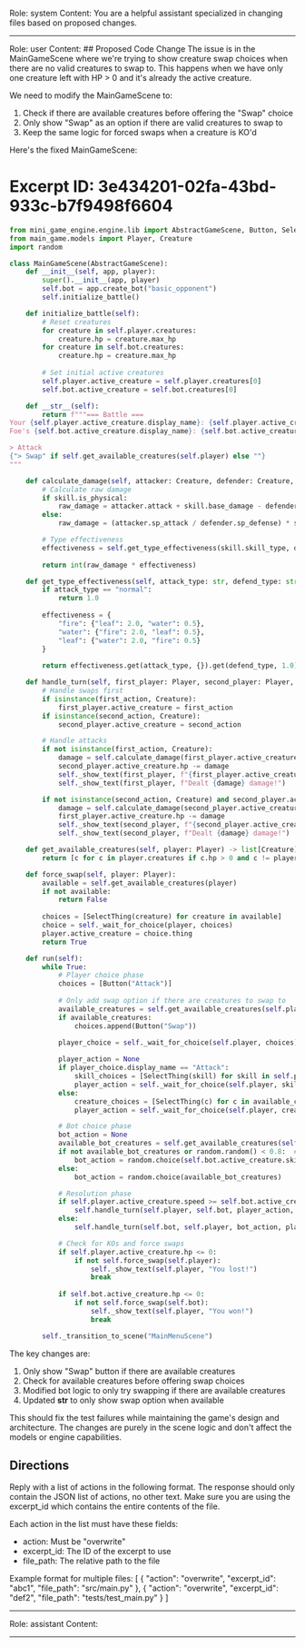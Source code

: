 Role: system
Content: You are a helpful assistant specialized in changing files based on proposed changes.
__________________
Role: user
Content: ## Proposed Code Change
The issue is in the MainGameScene where we're trying to show creature swap choices when there are no valid creatures to swap to. This happens when we have only one creature left with HP > 0 and it's already the active creature.

We need to modify the MainGameScene to:
1. Check if there are available creatures before offering the "Swap" choice
2. Only show "Swap" as an option if there are valid creatures to swap to
3. Keep the same logic for forced swaps when a creature is KO'd

Here's the fixed MainGameScene:

# Excerpt ID: 3e434201-02fa-43bd-933c-b7f9498f6604
```python main_game/scenes/main_game_scene.py
from mini_game_engine.engine.lib import AbstractGameScene, Button, SelectThing
from main_game.models import Player, Creature
import random

class MainGameScene(AbstractGameScene):
    def __init__(self, app, player):
        super().__init__(app, player)
        self.bot = app.create_bot("basic_opponent")
        self.initialize_battle()

    def initialize_battle(self):
        # Reset creatures
        for creature in self.player.creatures:
            creature.hp = creature.max_hp
        for creature in self.bot.creatures:
            creature.hp = creature.max_hp
            
        # Set initial active creatures
        self.player.active_creature = self.player.creatures[0]
        self.bot.active_creature = self.bot.creatures[0]

    def __str__(self):
        return f"""=== Battle ===
Your {self.player.active_creature.display_name}: {self.player.active_creature.hp}/{self.player.active_creature.max_hp} HP
Foe's {self.bot.active_creature.display_name}: {self.bot.active_creature.hp}/{self.bot.active_creature.max_hp} HP

> Attack
{"> Swap" if self.get_available_creatures(self.player) else ""}
"""

    def calculate_damage(self, attacker: Creature, defender: Creature, skill):
        # Calculate raw damage
        if skill.is_physical:
            raw_damage = attacker.attack + skill.base_damage - defender.defense
        else:
            raw_damage = (attacker.sp_attack / defender.sp_defense) * skill.base_damage

        # Type effectiveness
        effectiveness = self.get_type_effectiveness(skill.skill_type, defender.creature_type)
        
        return int(raw_damage * effectiveness)

    def get_type_effectiveness(self, attack_type: str, defend_type: str) -> float:
        if attack_type == "normal":
            return 1.0
            
        effectiveness = {
            "fire": {"leaf": 2.0, "water": 0.5},
            "water": {"fire": 2.0, "leaf": 0.5},
            "leaf": {"water": 2.0, "fire": 0.5}
        }
        
        return effectiveness.get(attack_type, {}).get(defend_type, 1.0)

    def handle_turn(self, first_player: Player, second_player: Player, first_action, second_action):
        # Handle swaps first
        if isinstance(first_action, Creature):
            first_player.active_creature = first_action
        if isinstance(second_action, Creature):
            second_player.active_creature = second_action

        # Handle attacks
        if not isinstance(first_action, Creature):
            damage = self.calculate_damage(first_player.active_creature, second_player.active_creature, first_action)
            second_player.active_creature.hp -= damage
            self._show_text(first_player, f"{first_player.active_creature.display_name} used {first_action.display_name}!")
            self._show_text(first_player, f"Dealt {damage} damage!")

        if not isinstance(second_action, Creature) and second_player.active_creature.hp > 0:
            damage = self.calculate_damage(second_player.active_creature, first_player.active_creature, second_action)
            first_player.active_creature.hp -= damage
            self._show_text(second_player, f"{second_player.active_creature.display_name} used {second_action.display_name}!")
            self._show_text(second_player, f"Dealt {damage} damage!")

    def get_available_creatures(self, player: Player) -> list[Creature]:
        return [c for c in player.creatures if c.hp > 0 and c != player.active_creature]

    def force_swap(self, player: Player):
        available = self.get_available_creatures(player)
        if not available:
            return False
            
        choices = [SelectThing(creature) for creature in available]
        choice = self._wait_for_choice(player, choices)
        player.active_creature = choice.thing
        return True

    def run(self):
        while True:
            # Player choice phase
            choices = [Button("Attack")]
            
            # Only add swap option if there are creatures to swap to
            available_creatures = self.get_available_creatures(self.player)
            if available_creatures:
                choices.append(Button("Swap"))
                
            player_choice = self._wait_for_choice(self.player, choices)

            player_action = None
            if player_choice.display_name == "Attack":
                skill_choices = [SelectThing(skill) for skill in self.player.active_creature.skills]
                player_action = self._wait_for_choice(self.player, skill_choices).thing
            else:
                creature_choices = [SelectThing(c) for c in available_creatures]
                player_action = self._wait_for_choice(self.player, creature_choices).thing

            # Bot choice phase
            bot_action = None
            available_bot_creatures = self.get_available_creatures(self.bot)
            if not available_bot_creatures or random.random() < 0.8:  # 80% chance to attack or if no swaps available
                bot_action = random.choice(self.bot.active_creature.skills)
            else:
                bot_action = random.choice(available_bot_creatures)

            # Resolution phase
            if self.player.active_creature.speed >= self.bot.active_creature.speed:
                self.handle_turn(self.player, self.bot, player_action, bot_action)
            else:
                self.handle_turn(self.bot, self.player, bot_action, player_action)

            # Check for KOs and force swaps
            if self.player.active_creature.hp <= 0:
                if not self.force_swap(self.player):
                    self._show_text(self.player, "You lost!")
                    break
                    
            if self.bot.active_creature.hp <= 0:
                if not self.force_swap(self.bot):
                    self._show_text(self.player, "You won!")
                    break

        self._transition_to_scene("MainMenuScene")
```

The key changes are:
1. Only show "Swap" button if there are available creatures
2. Check for available creatures before offering swap choices
3. Modified bot logic to only try swapping if there are available creatures
4. Updated __str__ to only show swap option when available

This should fix the test failures while maintaining the game's design and architecture. The changes are purely in the scene logic and don't affect the models or engine capabilities.

## Directions
Reply with a list of actions in the following format. The response should only contain the JSON list of actions, no other text.
Make sure you are using the excerpt_id which contains the entire contents of the file.

Each action in the list must have these fields:
- action: Must be "overwrite"
- excerpt_id: The ID of the excerpt to use
- file_path: The relative path to the file

Example format for multiple files:
[
    {
        "action": "overwrite",
        "excerpt_id": "abc1",
        "file_path": "src/main.py"
    },
    {
        "action": "overwrite",
        "excerpt_id": "def2",
        "file_path": "tests/test_main.py"
    }
]
__________________
Role: assistant
Content: 
__________________
